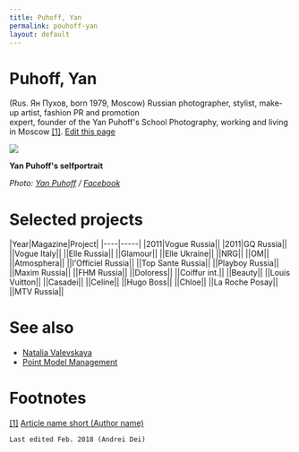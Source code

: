 ```yaml
---
title: Puhoff, Yan
permalink: pouhoff-yan
layout: default
---
```


# Puhoff, Yan


(Rus. Ян Пухов, born 1979, Moscow) Russian photographer, stylist, make-up artist, fashion PR and promotion 	
expert, founder of the Yan Puhoff's School Photography, working and living in Moscow <span id="a1">[\[1\]](#f1)</span>. [Edit this page](http://prose.io/#indexmod/encyclopedia/edit/master/pouhoff-yan.md)

![](/encyclopedia/images/pouhoff-yan.png)

**Yan Puhoff's selfportrait**

*Photo: [Yan Puhoff](pouhoff-yan) / [Facebook](facebook)*

# Selected projects

|Year|Magazine|Project|
|----|-----|
|2011|Vogue Russia||
|2011|GQ Russia||
||Vogue Italy||
||Elle Russia||
||Glamour||
||Elle Ukraine||
||NRG||
||OM||
||Atmosphera||
||l'Officiel Russia||
||Top Sante Russia||
||Playboy Russia||
||Maxim Russia||
||FHM Russia||
||Doloress||
||Coiffur int.||
||Beauty||
||Louis Vuitton||
||Casadei||
||Celine||
||Hugo Boss||
||Chloe||
||La Roche Posay||
||MTV Russia||

# See also

+ [Natalia Valevskaya](valevskaya-natalia)
+ [Point Model Management](point-mdel-management)

# Footnotes

[[1]](#a1) <span id="f1"></span> [Article name short (Author name)](http://example.net/article)

`Last edited Feb. 2018 (Andrei Dei)`
